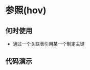 # 参照(hov)

## 何时使用

- 通过一个关联表引用某一个制定主键

## 代码演示

<code
  src="../../src/Hov/demos/base.tsx"
  title="基本用法"
  desc="通过 `onFinish` 获取选定的值">
</code>

<code
  src="../../src/Hov/demos/static.tsx"
  title="函数用法"
  desc="通过 `onFinish` 获取选定的值">
</code>

<API
  src="../../src/Hov/Hov.tsx">
</API>
